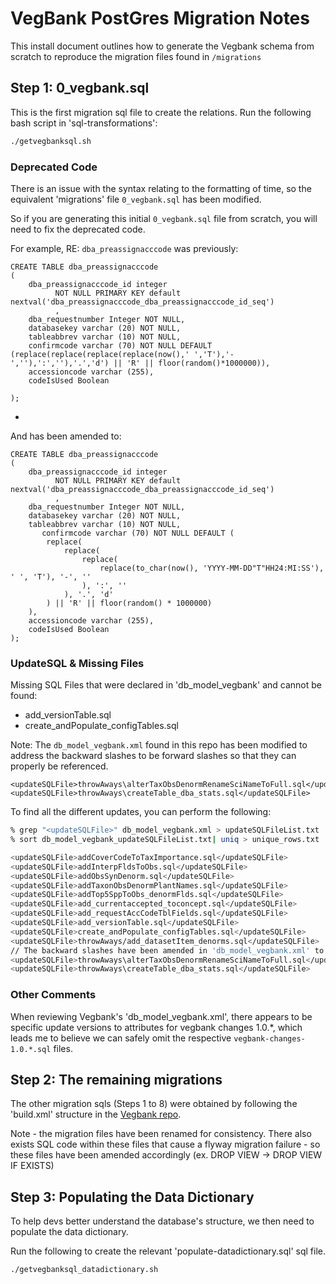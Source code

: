 # VegBank PostGres Migration Notes

This install document outlines how to generate the Vegbank schema from scratch to reproduce the migration files found in `/migrations`

## Step 1: 0_vegbank.sql

This is the first migration sql file to create the relations.
Run the following bash script in 'sql-transformations':
```sh
./getvegbanksql.sh
```

### Deprecated Code
There is an issue with the syntax relating to the formatting of time, so the equivalent 'migrations' file `0_vegbank.sql` has been modified.

So if you are generating this initial `0_vegbank.sql` file from scratch, you will need to fix the deprecated code.

For example, RE: `dba_preassignacccode` was previously:

```
CREATE TABLE dba_preassignacccode
(
    dba_preassignacccode_id integer 
          NOT NULL PRIMARY KEY default nextval('dba_preassignacccode_dba_preassignacccode_id_seq')
          , 
    dba_requestnumber Integer NOT NULL, 
    databasekey varchar (20) NOT NULL, 
    tableabbrev varchar (10) NOT NULL, 
    confirmcode varchar (70) NOT NULL DEFAULT (replace(replace(replace(replace(now(),' ','T'),'-',''),':',''),'.','d') || 'R' || floor(random()*1000000)), 
    accessioncode varchar (255), 
    codeIsUsed Boolean
  
);  
```
- 

And has been amended to:

```
CREATE TABLE dba_preassignacccode
(
    dba_preassignacccode_id integer 
          NOT NULL PRIMARY KEY default nextval('dba_preassignacccode_dba_preassignacccode_id_seq')
          , 
    dba_requestnumber Integer NOT NULL, 
    databasekey varchar (20) NOT NULL, 
    tableabbrev varchar (10) NOT NULL, 
       confirmcode varchar (70) NOT NULL DEFAULT (
        replace(
            replace(
                replace(
                    replace(to_char(now(), 'YYYY-MM-DD"T"HH24:MI:SS'), ' ', 'T'), '-', ''
                ), ':', ''
            ), '.', 'd'
        ) || 'R' || floor(random() * 1000000)
    ), 
    accessioncode varchar (255), 
    codeIsUsed Boolean
);  
```

### UpdateSQL & Missing Files
Missing SQL Files that were declared in 'db_model_vegbank' and cannot be found:
- add_versionTable.sql
- create_andPopulate_configTables.sql

Note: The `db_model_vegbank.xml` found in this repo has been modified to address the backward slashes to be forward slashes so that they can properly be referenced.
```
<updateSQLFile>throwAways\alterTaxObsDenormRenameSciNameToFull.sql</updateSQLFile>
<updateSQLFile>throwAways\createTable_dba_stats.sql</updateSQLFile>
```

To find all the different updates, you can perform the following:

```sh
% grep "<updateSQLFile>" db_model_vegbank.xml > updateSQLFileList.txt 
% sort db_model_vegbank_updateSQLFileList.txt| uniq > unique_rows.txt

<updateSQLFile>addCoverCodeToTaxImportance.sql</updateSQLFile>
<updateSQLFile>addInterpFldsToObs.sql</updateSQLFile>
<updateSQLFile>addObsSynDenorm.sql</updateSQLFile>
<updateSQLFile>addTaxonObsDenormPlantNames.sql</updateSQLFile>
<updateSQLFile>addTop5SppToObs_denormFlds.sql</updateSQLFile>
<updateSQLFile>add_currentaccepted_toconcept.sql</updateSQLFile>
<updateSQLFile>add_requestAccCodeTblFields.sql</updateSQLFile>
<updateSQLFile>add_versionTable.sql</updateSQLFile>
<updateSQLFile>create_andPopulate_configTables.sql</updateSQLFile>
<updateSQLFile>throwAways/add_datasetItem_denorms.sql</updateSQLFile>
// The backward slashes have been amended in 'db_model_vegbank.xml' to be forward slashes
<updateSQLFile>throwAways\alterTaxObsDenormRenameSciNameToFull.sql</updateSQLFile>
<updateSQLFile>throwAways\createTable_dba_stats.sql</updateSQLFile>
```

### Other Comments

When reviewing Vegbank's 'db_model_vegbank.xml', there appears to be specific update versions to attributes for vegbank changes 1.0.*, which leads me to believe we can safely omit the respective `vegbank-changes-1.0.*.sql` files.

## Step 2: The remaining migrations

The other migration sqls (Steps 1 to 8) were obtained by following the 'build.xml' structure in the [Vegbank repo](https://github.com/NCEAS/vegbank/).

Note - the migration files have been renamed for consistency. There also exists SQL code within these files that cause a flyway migration failure - so these files have been amended accordingly (ex. DROP VIEW -> DROP VIEW IF EXISTS)

## Step 3: Populating the Data Dictionary

To help devs better understand the database's structure, we then need to populate the data dictionary.

Run the following to create the relevant 'populate-datadictionary.sql' sql file.

```sh
./getvegbanksql_datadictionary.sh
```